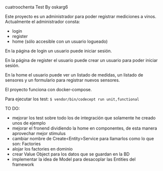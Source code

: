 cuatroochenta Test By oskarg6

Este proyecto es un administrador para poder registrar mediciones a vinos.
Actualmente el administrador consta:
 - login
 - register
 - home (sólo accesible con un usuario logueado)

En  la página de login un usuario puede iniciar sesión.

En la página de register el usuario puede crear un usuario para poder iniciar sesión.

En la home el usuario puede ver un listado de medidas, un listado de sensores y un formulario para registrar nuevos sensores.


El proyecto funciona con docker-compose.

Para ejecutar los test: ```$ vendor/bin/codecept run unit,functional```


TO DO:
- mejorar los test sobre todo los de integración que solamente he creado unos de ejemplo
- mejorar el fronend dividiendo la home en componentes, de esta manera aprovechar mejor stimulus
- cambiar nombre de Create\<Entity>Service para llamarlos como lo que son: Factories
- alojar los factories en dominio
- crear Value Object para los datos que se guardan en la BD
- implementar la idea de Model para desacoplar las Entities del framework